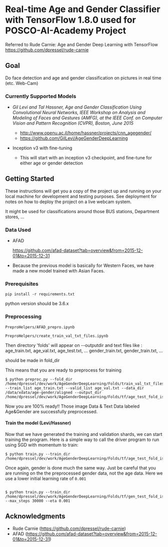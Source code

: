 Real-time Age and Gender Classifier with TensorFlow 1.8.0
used for POSCO-AI-Academy Project
==========================================================
Referred to Rude Carnie: Age and Gender Deep Learning with TensorFlow
https://github.com/dpressel/rude-carnie

## Goal

Do face detection and age and gender classification on pictures in real time (etc. Web-Cam)

### Currently Supported Models

  - _Gil Levi and Tal Hassner, Age and Gender Classification Using Convolutional Neural Networks, IEEE Workshop on Analysis and Modeling of Faces and Gestures (AMFG), at the IEEE Conf. on Computer Vision and Pattern Recognition (CVPR), Boston, June 2015_

    - http://www.openu.ac.il/home/hassner/projects/cnn_agegender/
    - https://github.com/GilLevi/AgeGenderDeepLearning

  - Inception v3 with fine-tuning
    - This will start with an inception v3 checkpoint, and fine-tune for either age or gender detection

## Getting Started

These instructions will get you a copy of the project up and running on your local machine for development and testing purposes. See deployment for notes on how to deploy the project on a live webcam system.

It might be used for classifications around those BUS stations, Department stores, ... 

### Data Used

* AFAD

  https://github.com/afad-dataset?tab=overview&from=2015-12-01&to=2015-12-31

* Because the previous model is basically for Western Faces, we have made a new model trained with Asian Faces.  

### Prerequisites

```
pip install -r requirements.txt
```
python version should be 3.6.x

### Preprocessing

```
PreproHelpers/AFAD_prepro.ipynb
```

```
PreproHelpers/create_train_val_txt_files.ipynb
```

Then directory 'folds' will appear on --outputdir and 
text files like :
age_train.txt, age_val.txt, age_test.txt, ...
gender_train.txt, gender_train.txt, ...

should be made in fold_dir 

This means that you are ready to preprocess for training 
```
$ python preproc.py --fold_dir /home/dpressel/dev/work/AgeGenderDeepLearning/Folds/train_val_txt_files_per_fold/test_fold_is_0 --train_list age_train.txt --valid_list age_val.txt --data_dir /data/xdata/age-gender/aligned --output_dir /home/dpressel/dev/work/AgeGenderDeepLearning/Folds/tf/age_test_fold_is_0

```
Now you are 100% ready!! Those image Data & Text Data labeled Age&Gender are successfully preprocessed.
  
#### Train the model (Levi/Hassner)

Now that we have generated the training and validation shards, we can start training the program.  Here is a simple way to call the driver program to run using SGD with momentum to train:

```
$ python train.py --train_dir /home/dpressel/dev/work/AgeGenderDeepLearning/Folds/tf/age_test_fold_is_0

```

Once again, gender is done much the same way.  Just be careful that you are running on the the preprocessed gender data, not the age data.  Here we use a lower initial learning rate of `0.001`

```

$ python train.py --train_dir /home/dpressel/dev/work/AgeGenderDeepLearning/Folds/tf/gen_test_fold_is_0 --max_steps 30000 --eta 0.001

```

## Acknowledgments

* Rude Carnie (https://github.com/dpressel/rude-carnie)
* AFAD (https://github.com/afad-dataset?tab=overview&from=2015-12-01&to=2015-12-31)
